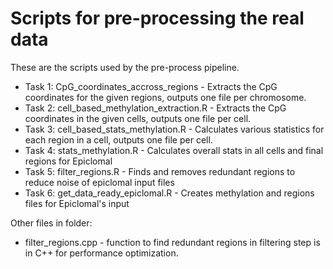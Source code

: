 # Scripts for pre-processing the real data
These are the scripts used by the pre-process pipeline.

- Task 1: CpG_coordinates_accross_regions - Extracts the CpG coordinates for the given regions, outputs one file per chromosome.
- Task 2: cell_based_methylation_extraction.R - Extracts the CpG coordinates in the given cells, outputs one file per cell.
- Task 3: cell_based_stats_methylation.R - Calculates various statistics for each region in a cell, outputs one file per cell.
- Task 4: stats_methylation.R - Calculates overall stats in all cells and final regions for Epiclomal
- Task 5: filter_regions.R - Finds and removes redundant regions to reduce noise of epiclomal input files
- Task 6: get_data_ready_epiclomal.R - Creates methylation and regions files for Epiclomal's input

Other files in folder:
- filter_regions.cpp - function to find redundant regions in filtering step is in C++ for performance optimization.
